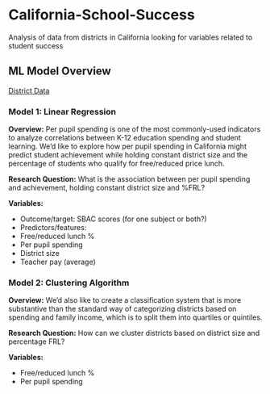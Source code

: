 # California-School-Success
Analysis of data from districts in California looking for variables related to student success

## ML Model Overview

[District Data](https://docs.google.com/spreadsheets/d/1L-_kRhlbA8bhKE99NOrL8IEGfn16WN_a/edit#gid=1976575567) 

### Model 1: Linear Regression

**Overview:**
Per pupil spending is one of the most commonly-used indicators to analyze correlations between K-12 education spending and student learning. We’d like to explore how per pupil spending in California might predict student achievement while holding constant district size and the percentage of students who qualify for free/reduced price lunch.

**Research Question:**
What is the association between per pupil spending and achievement, holding constant district size and %FRL?

**Variables:**
- Outcome/target: SBAC scores (for one subject or both?)
- Predictors/features: 
- Free/reduced lunch %
- Per pupil spending
- District size
- Teacher pay (average)

### Model 2: Clustering Algorithm

**Overview:** 
We’d also like to create a classification system that is more substantive than the standard way of categorizing districts based on spending and family income, which is to split them into quartiles or quintiles. 

**Research Question:**
How can we cluster districts based on district size and percentage FRL?

**Variables:**
- Free/reduced lunch %
- Per pupil spending

